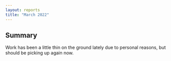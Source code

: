 ```yaml
---
layout: reports
title: "March 2022"
---
```


## Summary

Work has been a little thin on the ground lately due to personal reasons,
but should be picking up again now.
